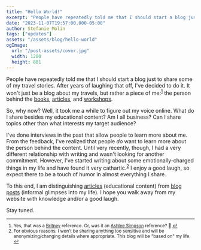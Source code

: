 ```yaml
---
title: "Hello World!"
excerpt: "People have repeatedly told me that I should start a blog just to share some of my travel stories. After years of laughing that off, I've decided to do it. It won't just be a blog about my travels, but rather a piece of me: the person behind the books, articles, and workshops. So, why now? You'll have to read this blog post to find out."
date: "2023-11-07T19:57:00.000-05:00"
author: Stefanie Molin
tags: ["updates"]
assets: "/assets/blog/hello-world"
ogImage:
  url: "/post-assets/cover.jpg"
  width: 1200
  height: 881
---
```


People have repeatedly told me that I should start a blog just to share some of my travel stories. After years of laughing that off, I've decided to do it. It won't just be a blog about my travels, but rather a piece of me:<sup id="footnote-1"><a href="#footnotes">1</a></sup> the person behind the [books](/books/), [articles](/articles/), and [workshops](/workshops/).

So, why now? Well, it took me a while to figure out my voice online. What do I share besides my educational content? Am I all business? Can I share topics other than what interests my target audience?

I've done interviews in the past that allow people to learn more about me. From the feedback, I've realized that people *do* want to learn more about the person behind the content. Until very recently, though, I had a very different relationship with writing and wasn't looking for another commitment. However, I've started writing about some emotionally-charged things in my life and have found it very cathartic.<sup id="footnote-2"><a href="#footnotes">2</a></sup> I enjoy a good laugh, so expect there to be a touch of humor in almost everything I share.

To this end, I am distinguishing [articles](/articles/) (educational content) from [blog posts](/blog/) (informal glimpses into my life). I hope you walk away from my website with knowledge and/or a good laugh.

Stay tuned.

<small id="footnotes">
<hr />

1. Yes, that was a [Britney](https://www.youtube.com/watch?v=u4FF6MpcsRw) reference. Or, was it an [Ashlee Simpson](https://www.youtube.com/watch?v=WJCsyLUCSXI) reference? 🤔 <a href="#footnote-1">↩</a>
2. For obvious reasons, I won't be sharing anything too sensitive and will be anonymizing/changing details where appropriate. This blog will be "based on" my life. <a href="#footnote-2">↩</a>

</small>
